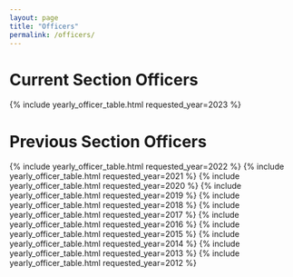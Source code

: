 ```yaml
---
layout: page
title: "Officers"
permalink: /officers/
---
```


# Current Section Officers

{% include yearly_officer_table.html requested_year=2023 %}

# Previous Section Officers

{% include yearly_officer_table.html requested_year=2022 %}
{% include yearly_officer_table.html requested_year=2021 %}
{% include yearly_officer_table.html requested_year=2020 %}
{% include yearly_officer_table.html requested_year=2019 %}
{% include yearly_officer_table.html requested_year=2018 %}
{% include yearly_officer_table.html requested_year=2017 %}
{% include yearly_officer_table.html requested_year=2016 %}
{% include yearly_officer_table.html requested_year=2015 %}
{% include yearly_officer_table.html requested_year=2014 %}
{% include yearly_officer_table.html requested_year=2013 %}
{% include yearly_officer_table.html requested_year=2012 %}









